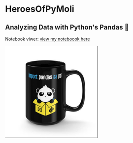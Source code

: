 # HeroesOfPyMoli

## Analyzing  Data with Python's Pandas  🐼

Notebook viwer: [view my noteboook here](https://nbviewer.jupyter.org/github/bellissima0419/HeroesOfPyMoli/blob/master/HeroesOfPymoli_starter.ipynb
) 

<img src="./images/import_pandas.png" width="300">
